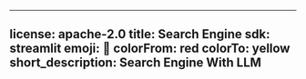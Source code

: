 ----
license: apache-2.0
title: Search Engine
sdk: streamlit
emoji: 🏃
colorFrom: red
colorTo: yellow
short_description: Search Engine With LLM
---
